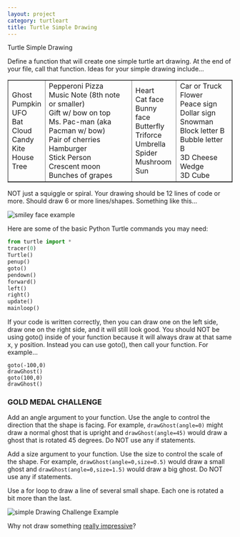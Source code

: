 ```yaml
---
layout: project
category: turtleart
title: Turtle Simple Drawing
---
```

Turtle Simple Drawing



Define a function that will create one simple turtle art drawing. At the end of your file, call that function. Ideas for your simple drawing include...
<table style="border-collapse: collapse; width: 100%;" border="1">
<tbody>
<tr>
<td>
Ghost<br>Pumpkin<br>UFO<br>Bat<br>Cloud<br>Candy<br>Kite<br>House<br>Tree
</td>
<td>
Pepperoni Pizza<br>Music Note (8th note or smaller)<br>Gift w/ bow on top<br>Ms. Pac-man (aka Pacman w/ bow)<br>Pair of cherries<br>Hamburger<br>Stick Person<br>Crescent moon<br>Bunches of grapes
</td>
<td>
Heart<br>Cat face<br>Bunny face<br>Butterfly<br>Triforce<br>Umbrella<br>Spider<br>Mushroom<br>Sun
</td>
<td>
Car or Truck<br>Flower<br>Peace sign<br>Dollar sign<br>Snowman<br>Block letter B<br>Bubble letter B<br>3D Cheese Wedge<br>3D Cube
</td>
</tr>
</tbody>
</table>


NOT just a squiggle or spiral. Your drawing should be 12 lines of code or more. Should draw 6 or more lines/shapes. Something like this...

![smiley face example](https://bradleycodeu.github.io/apcsp/turtleart/TurtleSimpleDrawing/turtlesmiley.jpg)


Here are some of the basic Python Turtle commands you may need:
```python
from turtle import *
tracer(0)
Turtle()
penup()
goto()
pendown()
forward()
left()
right()
update()
mainloop()
```

If your code is written correctly, then you can draw one on the left side, draw one on the right side, and it will still look good. You should NOT be using goto() inside of your function because it will always draw at that same x, y position. Instead you can use goto(), then call your function. For example... 
```
goto(-100,0)
drawGhost()
goto(100,0)
drawGhost()
```

### GOLD MEDAL CHALLENGE

Add an angle argument to your function. Use the angle to control the direction that the shape is facing. For example, `drawGhost(angle=0)` might draw a normal ghost that is upright and `drawGhost(angle=45)` would draw a ghost that is rotated 45 degrees. Do NOT use any if statements.

Add a size argument to your function. Use the size to control the scale of the shape. For example, `drawGhost(angle=0,size=0.5)` would draw a small ghost and `drawGhost(angle=0,size=1.5)` would draw a big ghost. Do NOT use any if statements.

Use a for loop to draw a line of several small shape. Each one is rotated a bit more than the last.

![simple Drawing Challenge Example](https://bradleycodeu.github.io/apcsp/turtleart/TurtleSimpleDrawing/simpleDrawingChallengeExample.jpg)

Why not draw something [really impressive](https://bradleycodeu.github.io/apcsp/turtleart/areYouWinningSon.png)?